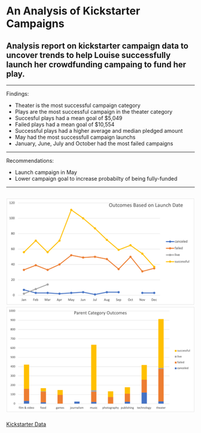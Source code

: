 # An Analysis of Kickstarter Campaigns
## Analysis report on kickstarter campaign data to uncover trends to help Louise successfully launch her crowdfunding campaing to fund her play.
---
Findings:
* Theater is the most successful campaign category 
* Plays are the most successful campaign in the theater category
* Succesful plays had a mean goal of $5,049
* Failed plays had a mean goal of $10,554
* Successful plays had a higher average and median pledged amount
* May had the most successfull campaign launchs 
* January, June, July and October had the most failed campaigns
---
Recommendations: 
* Launch campaign in May
* Lower campaign goal to increase probabilty of being fully-funded
---
![Outcomes_Based on_Launch_Date](https://github.com/Dspiper/kickstarter-analysis/blob/main/Outcomes%20Based%20on%20Launch%20Date.png)
![Parent_Category_Outcomes](https://github.com/Dspiper/kickstarter-analysis/blob/main/Parent%20Category%20Outcomes.png)
---
[Kickstarter Data](https://github.com/Dspiper/kickstarter-analysis/blob/main/data-1-1-3-StarterBook%20(1).xlsx)
